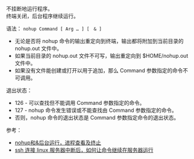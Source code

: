 不挂断地运行程序。  
终端关闭，后台程序继续运行。  

语法： `nohup Command [ Arg … ] [　& ]`  

- 无论是否将 nohup 命令的输出重定向到终端，输出都将附加到当前目录的 nohup.out 文件中。  
- 如果当前目录的 nohup.out 文件不可写，输出重定向到 $HOME/nohup.out 文件中。  
- 如果没有文件能创建或打开以用于追加，那么 Command 参数指定的命令不可调用。  

退出状态：  

- 126 - 可以查找但不能调用 Command 参数指定的命令。  
- 127 - nohup 命令发生错误或不能查找由 Command 参数指定的命令。  
- 否则，nohup 命令的退出状态是 Command 参数指定命令的退出状态。  

参考：  

- [nohup和&后台运行，进程查看及终止](https://www.cnblogs.com/baby123/p/6477429.html)
- [ssh 连接 linux 服务器中断后，如何让命令继续在服务器运行](https://blog.csdn.net/darren817/article/details/79807871)
